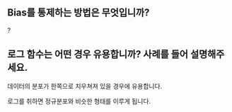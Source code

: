 ## Bias를 통제하는 방법은 무엇입니까?

?


## 로그 함수는 어떤 경우 유용합니까? 사례를 들어 설명해주세요.

데이터의 분포가 한쪽으로 치우쳐져 있을 경우에 유용합니다.

로그를 취하면 정규분포와 비슷한 형태를 이루게 됩니다.